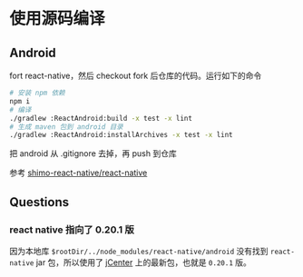 # 使用源码编译

## Android

fort react-native，然后 checkout fork 后仓库的代码。运行如下的命令

```sh
# 安装 npm 依赖
npm i
# 编译
./gradlew :ReactAndroid:build -x test -x lint
# 生成 maven 包到 android 目录
./gradlew :ReactAndroid:installArchives -x test -x lint
```

把 android 从 .gitignore 去掉，再 push 到仓库

参考 [shimo-react-native/react-native](https://github.com/shimo-react-native/react-native/tree/0.47-shimo)

## Questions

### react native 指向了 0.20.1 版

因为本地库 `$rootDir/../node_modules/react-native/android` 没有找到 `react-native` jar 包，所以使用了 [jCenter](http://jcenter.bintray.com/com/facebook/react/react-native/) 上的最新包，也就是 `0.20.1` 版。
